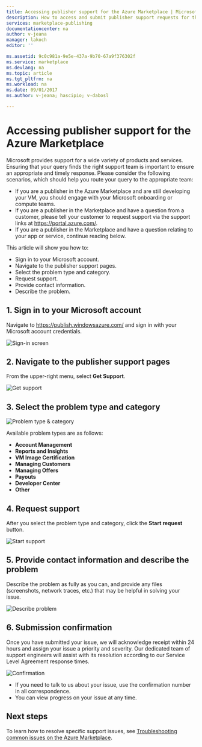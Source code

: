 ```yaml
---
title: Accessing publisher support for the Azure Marketplace | Microsoft Docs
description: How to access and submit publisher support requests for the Azure Marketplace
services: marketplace-publishing
documentationcenter: na
author: v-jeana
manager: lakoch
editor: ''

ms.assetid: 9c0c981a-9e5e-437a-9b70-67a9f376302f
ms.service: marketplace
ms.devlang: na
ms.topic: article
ms.tgt_pltfrm: na
ms.workload: na
ms.date: 09/01/2017
ms.author: v-jeana; hascipio; v-dabosl

---
```

# Accessing publisher support for the Azure Marketplace
Microsoft provides support for a wide variety of products and services. Ensuring that your query finds the right support team is important to ensure an appropriate and timely response. Please consider the following scenarios, which should help you route your query to the appropriate team:

* If you are a publisher in the Azure Marketplace and are still developing your VM, you should engage with your Microsoft onboarding or compute teams.
* If you are a publisher in the Marketplace and have a question from a customer, please tell your customer to request support via the support links at https://portal.azure.com/.
* If you are a publisher in the Marketplace and have a question relating to your app or service, continue reading below.

This article will show you how to:

* Sign in to your Microsoft account.
* Navigate to the publisher support pages.
* Select the problem type and category.
* Request support.
* Provide contact information.
* Describe the problem.

## 1. Sign in to your Microsoft account
Navigate to https://publish.windowsazure.com/ and sign in with your Microsoft account credentials.

  ![Sign-in screen][1]

## 2. Navigate to the publisher support pages
From the upper-right menu, select **Get Support**.

  ![Get support][2]

## 3. Select the problem type and category
![Problem type & category][3]

Available problem types are as follows:

* **Account Management**
* **Reports and Insights**
* **VM Image Certification**
* **Managing Customers**
* **Managing Offers**
* **Payouts**
* **Developer Center**
* **Other**

## 4. Request support
After you select the problem type and category, click the **Start request** button.

![Start support][4]

## 5. Provide contact information and describe the problem
Describe the problem as fully as you can, and provide any files (screenshots, network traces, etc.) that may be helpful in solving your issue.

![Describe problem][5]

## 6. Submission confirmation
Once you have submitted your issue, we will acknowledge receipt within 24 hours and assign your issue a priority and severity. Our dedicated team of support engineers will assist with its resolution according to our Service Level Agreement response times.

![Confirmation][6]

* If you need to talk to us about your issue, use the confirmation number in all correspondence.
* You can view progress on your issue at any time.

## Next steps
To learn how to resolve specific support issues, see [Troubleshooting common issues on the Azure Marketplace](marketplace-publishing-support-common-issues.md).

[1]: ./media/marketplace-publishing-get-publisher-support/step1.png
[2]: ./media/marketplace-publishing-get-publisher-support/step2.png
[3]: ./media/marketplace-publishing-get-publisher-support/step3.png
[4]: ./media/marketplace-publishing-get-publisher-support/step4.png
[5]: ./media/marketplace-publishing-get-publisher-support/step5.png
[6]: ./media/marketplace-publishing-get-publisher-support/step6.png
